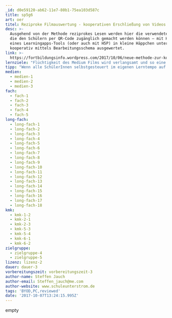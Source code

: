 ```yaml
---
_id: d0e59120-ab62-11e7-80b1-75ea103d587c
title: sp5g6
art: oer
titel: Reziproke Filmauswertung - kooperativen Erschließung von Videos
desc: >-
  Ausgehend von der Methode reziprokes Lesen werden hier die verwendeten Filme –
  die den Schülern per QR-Code zugänglich gemacht werden können – mit Hilfe
  eines Learningapps-Tools (oder auch mit H5P) in kleine Häppchen unterteilt und
  kooperativ mittels Bearbeitungsschema ausgewertet.
link: >-
  https://fortbildungsinfo.wordpress.com/2017/10/06/neue-methode-zur-kooperativen-erschliessung-von-videos-reziproke-filmauswertung/
lernziele: "Flüchtigkeit des Medium Films wird verlangsamt und so eine tatsächliche Auseinandersetzung mit den Filminhalten erreicht. \r\nDurch kooperative Abhängigkeit erfolgt zielgerichtete Kommunikation der SuS untereinander. \r\nLehr-, Lernvideos bzw. filmische Quellen werden als Arbeitsmaterial statt \"Entertainment\" wahrgenommen."
tipp: "Wenn alle SchülerInnen selbstgesteuert im eigenen Lerntempo auf die Videos zugreifen, belastet dies die Internetkapazität sehr stark. Dies kann zu Filmaussetzern usw. führen. Alternativ kann dies als kooperative Partner-/Gruppenarbeit durchgeführt werden, was die Zugriffsgeräte halbiert bzw. viertelt. \r\n\r\nWichtig: Nicht vergessen, dass alle SuS Kopfhörer und digitale Endgeräte in ausreichender Zahl benötigen."
medien:
  - medien-1
  - medien-2
  - medien-3
fach:
  - fach-1
  - fach-2
  - fach-3
  - fach-4
  - fach-5
long-fach:
  - long-fach-1
  - long-fach-2
  - long-fach-3
  - long-fach-4
  - long-fach-5
  - long-fach-6
  - long-fach-7
  - long-fach-8
  - long-fach-9
  - long-fach-10
  - long-fach-11
  - long-fach-12
  - long-fach-13
  - long-fach-14
  - long-fach-15
  - long-fach-16
  - long-fach-17
  - long-fach-18
kmk:
  - kmk-1-2
  - kmk-2-1
  - kmk-2-3
  - kmk-5-3
  - kmk-5-4
  - kmk-6-1
  - kmk-6-2
zielgruppe:
  - zielgruppe-4
  - zielgruppe-5
lizenz: lizenz-2
dauer: dauer-3
vorbereitungszeit: vorbereitungszeit-3
author-name: Steffen Jauch
author-email: Steffen_jauch@me.com
author-website: www.schuleunterstrom.de
tags: 'BYOD,PC,reviewed'
date: '2017-10-07T13:24:15.995Z'
---
```

empty
